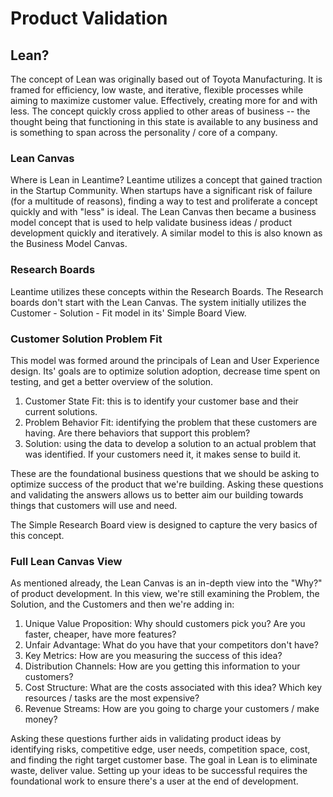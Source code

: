 # Product Validation

## Lean?

The concept of Lean was originally based out of Toyota Manufacturing.  It is framed for efficiency, low waste, and iterative, flexible processes while aiming to maximize customer value.  Effectively, creating more for and with less.  The concept quickly cross applied to other areas of business -- the thought being that functioning in this state is available to any business and is something to span across the personality / core of a company.

### Lean Canvas

Where is Lean in Leantime?  Leantime utilizes a concept that gained traction in the Startup Community.  When startups have a significant risk of failure (for a multitude of reasons), finding a way to test and proliferate a concept quickly and with "less" is ideal.  The Lean Canvas then became a business model concept that is used to help validate business ideas / product development quickly and iteratively.  A similar model to this is also known as the Business Model Canvas.

### Research Boards

Leantime utilizes these concepts within the Research Boards.  The Research boards don't start with the Lean Canvas.  The system initially utilizes the Customer - Solution - Fit model in its' Simple Board View.    

### Customer Solution Problem Fit

This model was formed around the principals of Lean and User Experience design.  Its' goals are to optimize solution adoption, decrease time spent on testing, and get a better overview of the solution.  

1. Customer State Fit: this is to identify your customer base and their current solutions.
2. Problem Behavior Fit: identifying the problem that these customers are having.  Are there behaviors that support this problem?
3. Solution: using the data to develop a solution to an actual problem that was identified.  If your customers need it, it makes sense to build it.  

These are the foundational business questions that we should be asking to optimize success of the product that we're building. Asking these questions and validating the answers allows us to better aim our building towards things that customers will use and need.  

The Simple Research Board view is designed to capture the very basics of this concept.

### Full Lean Canvas View

As mentioned already, the Lean Canvas is an in-depth view into the "Why?" of product development.  In this view, we're still examining the Problem, the Solution, and the Customers and then we're adding in: 

1. Unique Value Proposition: Why should customers pick you?  Are you faster, cheaper, have more features?
2. Unfair Advantage: What do you have that your competitors don't have?
3. Key Metrics:  How are you measuring the success of this idea? 
4. Distribution Channels:  How are you getting this information to your customers? 
5. Cost Structure: What are the costs associated with this idea? Which key resources / tasks are the most expensive?
6. Revenue Streams:  How are you going to charge your customers / make money? 

Asking these questions further aids in validating product ideas by identifying risks, competitive edge, user needs, competition space, cost, and finding the right target customer base.  The goal in Lean is to eliminate waste, deliver value.  Setting up your ideas  to be successful requires the foundational work to ensure there's a user at the end of development.

